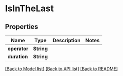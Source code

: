 # IsInTheLast

## Properties

Name | Type | Description | Notes
------------ | ------------- | ------------- | -------------
**operator** | **String** |  | 
**duration** | **String** |  | 

[[Back to Model list]](../README.md#documentation-for-models) [[Back to API list]](../README.md#documentation-for-api-endpoints) [[Back to README]](../README.md)


